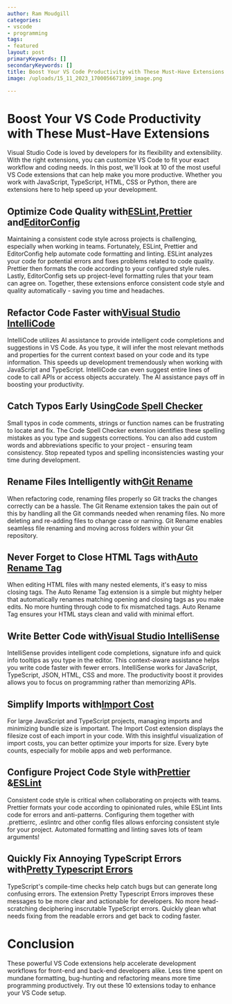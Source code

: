 ```yaml
---
author: Ram Moudgill
categories: 
- vscode
- programming
tags: 
- featured
layout: post
primaryKeywords: []
secondaryKeywords: []
title: Boost Your VS Code Productivity with These Must-Have Extensions
image: /uploads/15_11_2023_1700056671899_image.png

---
```

# Boost Your VS Code Productivity with These Must-Have Extensions
Visual Studio Code is loved by developers for its flexibility and extensibility. With the right extensions, you can customize VS Code to fit your exact workflow and coding needs.
In this post, we'll look at 10 of the most useful VS Code extensions that can help make you more productive. Whether you work with JavaScript, TypeScript, HTML, CSS or Python, there are extensions here to help speed up your development.
## Optimize Code Quality with[ESLint](https://marketplace.visualstudio.com/items?itemName=dbaeumer.vscode-eslint),[Prettier](https://marketplace.visualstudio.com/items?itemName=esbenp.prettier-vscode) and[EditorConfig](https://marketplace.visualstudio.com/items?itemName=EditorConfig.EditorConfig)
Maintaining a consistent code style across projects is challenging, especially when working in teams. Fortunately, ESLint, Prettier and EditorConfig help automate code formatting and linting.
ESLint analyzes your code for potential errors and fixes problems related to code quality. Prettier then formats the code according to your configured style rules. Lastly, EditorConfig sets up project-level formatting rules that your team can agree on.
Together, these extensions enforce consistent code style and quality automatically - saving you time and headaches.
## Refactor Code Faster with[Visual Studio IntelliCode](https://marketplace.visualstudio.com/items?itemName=VisualStudioExptTeam.vscodeintellicode)
IntelliCode utilizes AI assistance to provide intelligent code completions and suggestions in VS Code. As you type, it will infer the most relevant methods and properties for the current context based on your code and its type information.
This speeds up development tremendously when working with JavaScript and TypeScript. IntelliCode can even suggest entire lines of code to call APIs or access objects accurately. The AI assistance pays off in boosting your productivity.
## Catch Typos Early Using[Code Spell Checker](https://marketplace.visualstudio.com/items?itemName=streetsidesoftware.code-spell-checker)
Small typos in code comments, strings or function names can be frustrating to locate and fix. The Code Spell Checker extension identifies these spelling mistakes as you type and suggests corrections.
You can also add custom words and abbreviations specific to your project - ensuring team consistency. Stop repeated typos and spelling inconsistencies wasting your time during development.
## Rename Files Intelligently with[Git Rename](https://marketplace.visualstudio.com/items?itemName=ambooth.git-rename)
When refactoring code, renaming files properly so Git tracks the changes correctly can be a hassle. The Git Rename extension takes the pain out of this by handling all the Git commands needed when renaming files.
No more deleting and re-adding files to change case or naming. Git Rename enables seamless file renaming and moving across folders within your Git repository.
## Never Forget to Close HTML Tags with[Auto Rename Tag](https://marketplace.visualstudio.com/items?itemName=formulahendry.auto-rename-tag)
When editing HTML files with many nested elements, it's easy to miss closing tags. The Auto Rename Tag extension is a simple but mighty helper that automatically renames matching opening and closing tags as you make edits.
No more hunting through code to fix mismatched tags. Auto Rename Tag ensures your HTML stays clean and valid with minimal effort.
## Write Better Code with[Visual Studio IntelliSense](https://marketplace.visualstudio.com/items?itemName=vscodeintellicode.vscode-intellicode)
IntelliSense provides intelligent code completions, signature info and quick info tooltips as you type in the editor. This context-aware assistance helps you write code faster with fewer errors.
IntelliSense works for JavaScript, TypeScript, JSON, HTML, CSS and more. The productivity boost it provides allows you to focus on programming rather than memorizing APIs.
## Simplify Imports with[Import Cost](https://marketplace.visualstudio.com/items?itemName=wix.vscode-import-cost)
For large JavaScript and TypeScript projects, managing imports and minimizing bundle size is important. The Import Cost extension displays the filesize cost of each import in your code.
With this insightful visualization of import costs, you can better optimize your imports for size. Every byte counts, especially for mobile apps and web performance.
## Configure Project Code Style with[Prettier](https://marketplace.visualstudio.com/items?itemName=esbenp.prettier-vscode) &amp;[ESLint](https://marketplace.visualstudio.com/items?itemName=dbaeumer.vscode-eslint)
Consistent code style is critical when collaborating on projects with teams. Prettier formats your code according to opinionated rules, while ESLint lints code for errors and anti-patterns.
Configuring them together with .prettierrc, .eslintrc and other config files allows enforcing consistent style for your project. Automated formatting and linting saves lots of team arguments!
## Quickly Fix Annoying TypeScript Errors with[Pretty Typescript Errors](https://marketplace.visualstudio.com/items?itemName=yoavbls.pretty-ts-errors)
TypeScript's compile-time checks help catch bugs but can generate long confusing errors. The extension Pretty Typescript Errors improves these messages to be more clear and actionable for developers.
No more head-scratching deciphering inscrutable TypeScript errors. Quickly glean what needs fixing from the readable errors and get back to coding faster.
# Conclusion
These powerful VS Code extensions help accelerate development workflows for front-end and back-end developers alike. Less time spent on mundane formatting, bug-hunting and refactoring means more time programming productively. Try out these 10 extensions today to enhance your VS Code setup.
